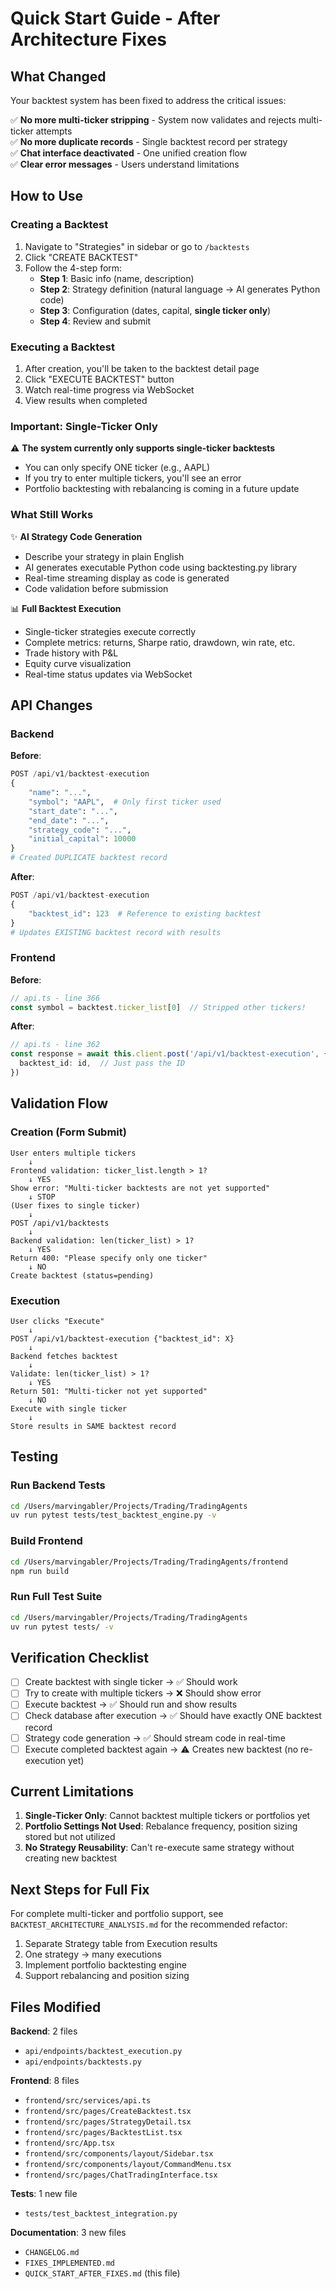 # Quick Start Guide - After Architecture Fixes

## What Changed

Your backtest system has been fixed to address the critical issues:

✅ **No more multi-ticker stripping** - System now validates and rejects multi-ticker attempts  
✅ **No more duplicate records** - Single backtest record per strategy  
✅ **Chat interface deactivated** - One unified creation flow  
✅ **Clear error messages** - Users understand limitations  

## How to Use

### Creating a Backtest

1. Navigate to "Strategies" in sidebar or go to `/backtests`
2. Click "CREATE BACKTEST"
3. Follow the 4-step form:
   - **Step 1**: Basic info (name, description)
   - **Step 2**: Strategy definition (natural language → AI generates Python code)
   - **Step 3**: Configuration (dates, capital, **single ticker only**)
   - **Step 4**: Review and submit

### Executing a Backtest

1. After creation, you'll be taken to the backtest detail page
2. Click "EXECUTE BACKTEST" button
3. Watch real-time progress via WebSocket
4. View results when completed

### Important: Single-Ticker Only

⚠️ **The system currently only supports single-ticker backtests**

- You can only specify ONE ticker (e.g., AAPL)
- If you try to enter multiple tickers, you'll see an error
- Portfolio backtesting with rebalancing is coming in a future update

### What Still Works

✨ **AI Strategy Code Generation**
- Describe your strategy in plain English
- AI generates executable Python code using backtesting.py library
- Real-time streaming display as code is generated
- Code validation before submission

📊 **Full Backtest Execution**
- Single-ticker strategies execute correctly
- Complete metrics: returns, Sharpe ratio, drawdown, win rate, etc.
- Trade history with P&L
- Equity curve visualization
- Real-time status updates via WebSocket

## API Changes

### Backend

**Before**:
```python
POST /api/v1/backtest-execution
{
    "name": "...",
    "symbol": "AAPL",  # Only first ticker used
    "start_date": "...",
    "end_date": "...",
    "strategy_code": "...",
    "initial_capital": 10000
}
# Created DUPLICATE backtest record
```

**After**:
```python
POST /api/v1/backtest-execution
{
    "backtest_id": 123  # Reference to existing backtest
}
# Updates EXISTING backtest record with results
```

### Frontend

**Before**:
```typescript
// api.ts - line 366
const symbol = backtest.ticker_list[0]  // Stripped other tickers!
```

**After**:
```typescript
// api.ts - line 362
const response = await this.client.post('/api/v1/backtest-execution', {
  backtest_id: id,  // Just pass the ID
})
```

## Validation Flow

### Creation (Form Submit)

```
User enters multiple tickers
    ↓
Frontend validation: ticker_list.length > 1?
    ↓ YES
Show error: "Multi-ticker backtests are not yet supported"
    ↓ STOP
(User fixes to single ticker)
    ↓
POST /api/v1/backtests
    ↓
Backend validation: len(ticker_list) > 1?
    ↓ YES
Return 400: "Please specify only one ticker"
    ↓ NO
Create backtest (status=pending)
```

### Execution

```
User clicks "Execute"
    ↓
POST /api/v1/backtest-execution {"backtest_id": X}
    ↓
Backend fetches backtest
    ↓
Validate: len(ticker_list) > 1?
    ↓ YES
Return 501: "Multi-ticker not yet supported"
    ↓ NO
Execute with single ticker
    ↓
Store results in SAME backtest record
```

## Testing

### Run Backend Tests
```bash
cd /Users/marvingabler/Projects/Trading/TradingAgents
uv run pytest tests/test_backtest_engine.py -v
```

### Build Frontend
```bash
cd /Users/marvingabler/Projects/Trading/TradingAgents/frontend
npm run build
```

### Run Full Test Suite
```bash
cd /Users/marvingabler/Projects/Trading/TradingAgents
uv run pytest tests/ -v
```

## Verification Checklist

- [ ] Create backtest with single ticker → ✅ Should work
- [ ] Try to create with multiple tickers → ❌ Should show error
- [ ] Execute backtest → ✅ Should run and show results
- [ ] Check database after execution → ✅ Should have exactly ONE backtest record
- [ ] Strategy code generation → ✅ Should stream code in real-time
- [ ] Execute completed backtest again → ⚠️ Creates new backtest (no re-execution yet)

## Current Limitations

1. **Single-Ticker Only**: Cannot backtest multiple tickers or portfolios yet
2. **Portfolio Settings Not Used**: Rebalance frequency, position sizing stored but not utilized
3. **No Strategy Reusability**: Can't re-execute same strategy without creating new backtest

## Next Steps for Full Fix

For complete multi-ticker and portfolio support, see `BACKTEST_ARCHITECTURE_ANALYSIS.md` for the recommended refactor:

1. Separate Strategy table from Execution results
2. One strategy → many executions
3. Implement portfolio backtesting engine
4. Support rebalancing and position sizing

## Files Modified

**Backend**: 2 files
- `api/endpoints/backtest_execution.py`
- `api/endpoints/backtests.py`

**Frontend**: 8 files
- `frontend/src/services/api.ts`
- `frontend/src/pages/CreateBacktest.tsx`
- `frontend/src/pages/StrategyDetail.tsx`
- `frontend/src/pages/BacktestList.tsx`
- `frontend/src/App.tsx`
- `frontend/src/components/layout/Sidebar.tsx`
- `frontend/src/components/layout/CommandMenu.tsx`
- `frontend/src/pages/ChatTradingInterface.tsx`

**Tests**: 1 new file
- `tests/test_backtest_integration.py`

**Documentation**: 3 new files
- `CHANGELOG.md`
- `FIXES_IMPLEMENTED.md`
- `QUICK_START_AFTER_FIXES.md` (this file)
